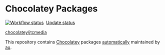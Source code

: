# Chocolatey Packages

[![Workflow status](https://github.com/jtcmedia/chocolatey-packages/actions/workflows/ci.yml/badge.svg?event=push)](https://github.com/jtcmedia/chocolatey-packages/actions)
&nbsp;[Update status](https://gist.github.com/jtcmedia/8abc37a8c3b020ffdd9704a810331790)

[chocolatey/jtcmedia](https://chocolatey.org/profiles/jtcmedia)

This repository contains [Chocolatey](http://chocolatey.org) packages [automatically](https://chocolatey.org/docs/automatic-packages) maintained by [au](https://github.com/majkinetor/au).
